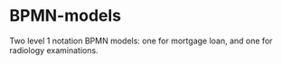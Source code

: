 # BPMN-models
Two level 1 notation BPMN models: one for mortgage loan, and one for radiology examinations.
